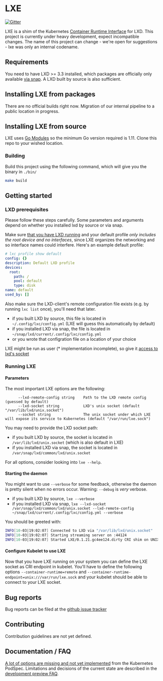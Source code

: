 # LXE

[![Gitter](https://badges.gitter.im/automaticserver-lxe.svg)](https://gitter.im/automaticserver-lxe?utm_source=badge&utm_medium=badge&utm_campaign=pr-badge)

LXE is a shim of the Kubernetes [Container Runtime Interface](https://github.com/kubernetes/community/blob/master/contributors/devel/container-runtime-interface.md) for LXD.
This project is currently under heavy development, expect incompatible changes. The name of this project can change - we're open for suggestions - lxe was only an internal codename.

## Requirements

You need to have LXD >= 3.3 installed, which packages are officially only available [via snap](https://linuxcontainers.org/lxd/getting-started-cli/#snap-package-archlinux-debian-fedora-opensuse-and-ubuntu). A LXD built by source is also sufficient.

## Installing LXE from packages

There are no official builds right now. Migration of our internal pipeline to a public location in progress.

## Installing LXE from source

LXE uses [Go Modules](https://github.com/golang/go/wiki/Modules) so the minimum Go version required is 1.11. Clone this repo to your wished location.

### Building

Build this project using the following command, which will give you the binary in `./bin/`

```bash
make build
```

## Getting started

### LXD prerequisites

Please follow these steps carefully. Some parameters and arguments depend on whether you installed lxd by source or via snap.

Make sure [that you have LXD running](https://github.com/lxc/lxd#machine-setup) and your default profile *only includes the root device and no interfaces*, since LXE organizes the networking and so interface names could interfere. Here's an example default profile:

```yaml
# lxc profile show default
config: {}
description: Default LXD profile
devices:
  root:
    path: /
    pool: default
    type: disk
name: default
used_by: []
```

Also make sure the LXD-client's remote configuration file exists (e.g. by running `lxc list` once), you'll need that later.

- if you built LXD by source, this file is located in `~/.config/lxc/config.yml` (LXE will guess this automatically by default)
- if you installed LXD via snap, the file is located in `~/snap/lxd/current/.config/lxc/config.yml`
- or you wrote that configration file on a location of your choice

LXE might be run as user (* implementation incomplete), so give it [access to lxd's socket](https://linuxcontainers.org/lxd/getting-started-cli/#access-control)

### Running LXE

#### Parameters

The most important LXE options are the following:

```
      --lxd-remote-config string    Path to the LXD remote config (guessed by default)
      --lxd-socket string           LXD's unix socket (default "/var/lib/lxd/unix.socket")
      --socket string               The unix socket under which LXE will expose its service to Kubernetes (default "/var/run/lxe.sock")
```

You may need to provide the LXD socket path:

- if you built LXD by source, the socket is located in `/var/lib/lxd/unix.socket` (which is also default in LXE)
- if you installed LXD via snap, the socket is located in `/var/snap/lxd/common/lxd/unix.socket`

For all options, consider looking into `lxe --help`.

#### Starting the daemon

You might want to use `--verbose` for some feedback, otherwise the daemon is pretty silent when no errors occur. Warning: `--debug` is *very* verbose.

- if you built LXD by source, `lxe --verbose`
- if you installed LXD via snap, `lxe --lxd-socket /var/snap/lxd/common/lxd/unix.socket --lxd-remote-config ~/snap/lxd/current/.config/lxc/config.yml --verbose`

You should be greeted with:

```bash
INFO[10-03|19:02:07] Connected to LXD via "/var/lib/lxd/unix.socket" 
INFO[10-03|19:02:07] Starting streaming server on :44124 
INFO[10-03|19:02:07] Started LXE/0.1.21.gc4ee124.dirty CRI shim on UNIX socket "/var/run/lxe.sock" 
```

#### Configure Kubelet to use LXE

Now that you have LXE running on your system you can define the LXE socket as CRI endpoint in kubelet. You'll have to define the following options `--container-runtime=remote` and `--container-runtime-endpoint=unix:///var/run/lxe.sock` and your kubelet should be able to connect to your LXE socket.

## Bug reports

Bug reports can be filed at the [github issue tracker](https://github.com/automaticserver/lxe/issues/new)

## Contributing

Contribution guidelines are not yet defined.

## Documentation / FAQ

[A lot of options are missing and not yet implemented](doc/podspec-features.md) from the Kubernetes PodSpec.
Limitations and decisions of the current state are described in the [development preview FAQ](/doc/development-preview-faq.md).
